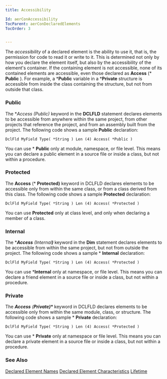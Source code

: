 ```yaml
---
title: Accessibility

Id: aerConAccessibility
TocParent: aerConDeclaredElements
TocOrder: 3


---
```


The *accessibility* of a declared element is the ability to use it, that is, the permission for code to read it or write to it. This is determined not only by how you declare the element itself, but also by the accessibility of the element's container. If the containing element is not accessible, none of its contained elements are accessible, even those declared as **Access** (* **Public** ). For example, a ***Public** variable in a ***Private** structure is accessible from inside the class containing the structure, but not from outside that class. 

### Public
The **Access (*Public)** keyword in the **DCLFLD** statement declares elements to be accessible from anywhere within the same project, from other projects that reference the project, and from an assembly built from the project. The following code shows a sample **Public** declaration: 

```
DclFld MyField Type( *String ) Len (4) Access( *Public ) 
```

You can use * **Public** only at module, namespace, or file level. This means you can declare a public element in a source file or inside a class, but not within a procedure. 

### Protected
The **Access** (* **Protected)** keyword in DCLFLD declares elements to be accessible only from within the same class, or from a class derived from this class. The following code shows a sample **Protected** declaration: 

```
DclFld MyField Type( *String ) Len (4) Access( *Protected ) 
```

You can use **Protected** only at class level, and only when declaring a member of a class. 

### Internal
The ****Access** (*Internal<b>)** </b> keyword in the **Dim** statement declares elements to be accessible from within the same project, but not from outside the project. The following code shows a sample * **Internal** declaration: 

```
DclFld MyField Type( *String ) Len (4) Access( *Protected ) 
```

You can use ***Internal** only at namespace, or file level. This means you can declare a friend element in a source file or inside a class, but not within a procedure. 

### Private
The ****Access** (*<b>Private)** </b> keyword in DCLFLD declares elements to be accessible only from within the same module, class, or structure. The following code shows a sample * **Private** declaration: 

```
DclFld MyField Type( *String ) Len (4) Access( *Protected ) 
```

You can use * **Private** only at namespace or file level. This means you can declare a private element in a source file or inside a class, but not within a procedure. 

### See Also
[Declared Element Names](aerConDeclaredElements.html)
[Declared Element Characteristics](aerConDeclaredElementCharacteristics.html)
[Lifetime](aerConDeclaredElementsLifetime.html) 
